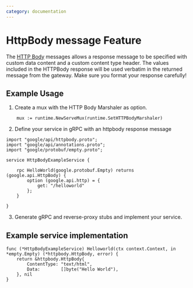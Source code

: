 ```yaml
---
category: documentation
---
```


# HttpBody message Feature
The [HTTP Body](https://github.com/googleapis/googleapis/blob/master/google/api/httpbody.proto) messages allows a response message to be specified with custom data content and a custom content type header. The values included in the HTTPBody response will be used verbatim in the returned message from the gateway. Make sure you format your response carefully!

## Example Usage
1. Create a mux with the HTTP Body Marshaler as option. 

```golang 
	mux := runtime.NewServeMux(runtime.SetHTTPBodyMarshaler)
```
2. Define your service in gRPC with an httpbody response message

```golang
import "google/api/httpbody.proto";
import "google/api/annotations.proto";
import "google/protobuf/empty.proto";

service HttpBodyExampleService {

 	rpc HelloWorld(google.protobuf.Empty) returns (google.api.HttpBody) {
		option (google.api.http) = {
			get: "/helloworld"
		};
	}	

}
```
3. Generate gRPC and reverse-proxy stubs and implement your service.

## Example service implementation

```golang
func (*HttpBodyExampleService) Helloworld(ctx context.Context, in *empty.Empty) (*httpbody.HttpBody, error) {
	return &httpbody.HttpBody{
		ContentType: "text/html",
		Data:        []byte("Hello World"),
	}, nil
}

```